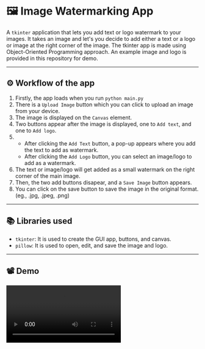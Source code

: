# 🖼️ Image Watermarking App

A `tkinter` application that lets you add text or logo watermark to your images. It takes an image and let's you decide to add either a text or a logo or image at the right corner of the image. The tkinter app is made using Object-Oriented Programming approach. An example image and logo is provided in this repository for demo.

---

## ⚙️ Workflow of the app

1. Firstly, the app loads when you run `python main.py`
2. There is a `Upload Image` button which you can click to upload an image from your device.
3. The image is displayed on the `Canvas` element.
4. Two buttons appear after the image is displayed, one to `Add text`, and one to `Add logo`.
5.  - After clicking the `Add Text` button, a pop-up appears where you add the text to add as watermark.
    - After clicking the `Add Logo` button, you can select an image/logo to add as a watermark.
6. The text or image/logo will get added as a small watermark on the right corner of the main image.
7. Then, the two add buttons disapear, and a `Save Image` button appears.
8. You can click on the save button to save the image in the original format. (eg., .jpg, .jpeg, .png)

---

## 📚 Libraries used

-   `tkinter`: It is used to create the GUI app, buttons, and canvas.
-   `pillow`: It is used to open, edit, and save the image and logo.

---

## 📽️ Demo

<!-- ![Image Watermark Demo](demo.gif) -->

<video controls src="demo.mp4" title="Image Watermark Demo" alt="Image Watermark Demo"></video>
